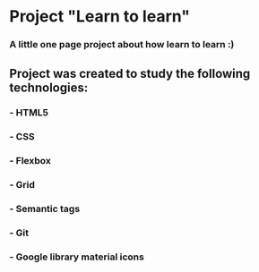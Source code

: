 # Project "Learn to learn"
### A little one page project about how learn to learn :)
## Project was created to study the following technologies:
### - HTML5
### - CSS
### - Flexbox
### - Grid
### - Semantic tags
### - Git
### - Google library material icons

